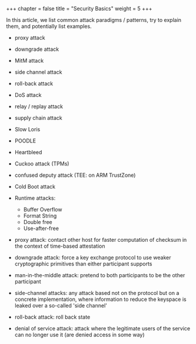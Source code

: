 +++
chapter = false
title = "Security Basics"
weight = 5
+++

<!-- Introduction -->
In this article, we list common attack paradigms / patterns, try to explain them,
and potentially list examples.

- proxy attack
- downgrade attack
- MitM attack
- side channel attack
- roll-back attack
- DoS attack
- relay / replay attack
- supply chain attack

- Slow Loris
- POODLE
- Heartbleed
- Cuckoo attack (TPMs)

- confused deputy attack (TEE: on ARM TrustZone)
- Cold Boot attack


- Runtime attacks:
    - Buffer Overflow
    - Format String
    - Double free
    - Use-after-free


- proxy attack: contact other host for faster computation of checksum 
in the context of time-based attestation
- downgrade attack: force a key exchange protocol to use 
weaker cryptographic primitives than either participant supports
- man-in-the-middle attack: pretend to both participants to be the other participant
- side-channel attacks: any attack based not on the protocol but on a 
concrete implementation, where information to reduce the keyspace is leaked
over a so-called 'side channel'
- roll-back attack: roll back state
- denial of service attack: attack where the legitimate users of the service
can no longer use it (are denied access in some way)

